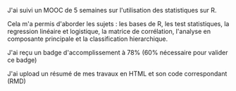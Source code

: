 J'ai suivi un MOOC de 5 semaines sur l'utilisation des statistiques sur R.

Cela m'a permis d'aborder les sujets : les bases de R, les test statistiques, la regression linéaire et logistique, 
la matrice de corrélation, l'analyse en composante principale et la classification hierarchique.

J'ai reçu un badge d'accomplissement à 78% (60% nécessaire pour valider ce badge)

J'ai upload un résumé de mes travaux en HTML et son code correspondant (RMD)
